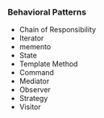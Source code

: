 ### Behavioral Patterns
- Chain of Responsibility
- Iterator
- memento
- State
- Template Method
- Command
- Mediator
- Observer
- Strategy
- Visitor
